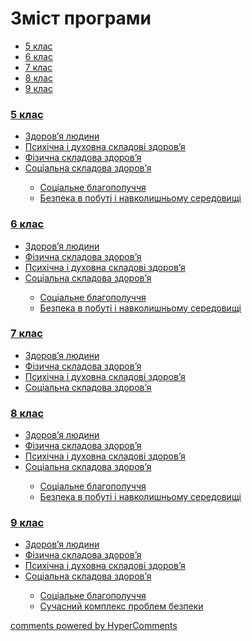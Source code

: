 <div id="hypercomments_widget" class="js-hypercomments-widget invisible"></div>

# Зміст програми

<div>
  <!-- Nav tabs -->
  <ul class="nav nav-tabs" role="tablist">
    <li role="presentation" class="active"><a href="#home" aria-controls="home" role="tab" data-toggle="tab">5 клас</a></li>
    <li role="presentation"><a href="#menu1" aria-controls="menu1" role="tab" data-toggle="tab">6 клас</a></li>
    <li role="presentation"><a href="#menu2" aria-controls="menu2" role="tab" data-toggle="tab">7 клас</a></li>
    <li role="presentation"><a href="#menu3" aria-controls="menu3" role="tab" data-toggle="tab">8 клас</a></li>
    <li role="presentation"><a href="#menu4" aria-controls="menu4" role="tab" data-toggle="tab">9 клас</a></li>
  </ul>
  <!-- Tab panes -->
  <div class="tab-content">
    <div role="tabpanel" class="tab-pane active" id="home"><h3><a href="https://healthmon59.ed-era.com/1/5_klas.html">5 клас</a></h3>
<ul type="disc">
<li><a href="https://healthmon59.ed-era.com/1/zdorovya_ludiny.html">Здоров’я людини</a></li>
<li><a href="https://healthmon59.ed-era.com/1/psykhychna_ta_dukhovna_skladovy_zdorovya.html">Психічна і духовна складові здоров’я</a></li>
<li><a href="https://healthmon59.ed-era.com/1/fizichna_skladova_zdorovya.html">Фізична складова здоров’я</a></li>
<li><a href="https://healthmon59.ed-era.com/1/socialna_skladova_zdorovya.html">Соціальна складова здоров’я</a></li>
<ul type="circle">
<li><a href="https://healthmon59.ed-era.com/1/soc_blagopoluchhya.html">Соціальне благополуччя</a></li>
<li><a href="https://healthmon59.ed-era.com/1/bezpeka_v_pobuty_ta_navk_seredovyschy.html">Безпека в побуті і навколишньому середовищі</a></li>
</ul>
</ul>
</div>
<div role="tabpanel" class="tab-pane" id="menu1"><h3><a href="https://healthmon59.ed-era.com/2/6_klas.html">6 клас</a></h3>
<ul type="disc">
<li><a href="https://healthmon59.ed-era.com/2/zdorovya_ludiny.html">Здоров’я людини</a></li>
<li><a href="https://healthmon59.ed-era.com/2/fizichna_skladova_zdorovya.html">Фізична складова здоров’я</a></li>
<li><a href="https://healthmon59.ed-era.com/2/psykhychna_ta_dukhovna_skladovy_zdorovya.html">Психічна і духовна складові здоров’я</a></li>
<li><a href="https://healthmon59.ed-era.com/2/socialna_skladova_zdorovya.html">Соціальна складова здоров’я</a></li>
<ul type="circle">
<li><a href="https://healthmon59.ed-era.com/2/soc_blagopoluchhya.html">Соціальне благополуччя</a></li>
<li><a href="https://healthmon59.ed-era.com/2/bezpeka_v_pobuty_ta_navk_seredovyschy.html">Безпека в побуті і навколишньому середовищі</a></li>
</ul>
</ul>
</div>
<div role="tabpanel" class="tab-pane" id="menu2"><h3><a href="https://healthmon59.ed-era.com/3/7_klas.html">7 клас</a></h3>
<ul type="disc">
<li><a href="https://healthmon59.ed-era.com/3/zdorovya_ludiny.html">Здоров’я людини</a></li>
<li><a href="https://healthmon59.ed-era.com/3/fizichna_skladova_zdorovya.html">Фізична складова здоров’я</a></li>
<li><a href="https://healthmon59.ed-era.com/3/psykhychna_ta_dukhovna_skladovy_zdorovya.html">Психічна і духовна складові здоров’я</a></li>
<li><a href="https://healthmon59.ed-era.com/3/socialna_skladova_zdorovya.html">Соціальна складова здоров’я</a></li>
</ul>
</div>
<div role="tabpanel" class="tab-pane" id="menu3"><h3><a href="https://healthmon59.ed-era.com/4/8_klas.html">8 клас</a></h3>
<ul type="disc">
<li><a href="https://healthmon59.ed-era.com/4/zdorovya_ludiny.html">Здоров’я людини</a></li>
<li><a href="https://healthmon59.ed-era.com/4/fizichna_skladova_zdorovya.html">Фізична складова здоров’я</a></li>
<li><a href="https://healthmon59.ed-era.com/4/psykhychna_ta_dukhovna_skladovy_zdorovya.html">Психічна і духовна складові здоров’я</a></li>
<li><a href="https://healthmon59.ed-era.com/4/socialna_skladova_zdorovya.html">Соціальна складова здоров’я</a></li>
<ul type="circle">
<li><a href="https://healthmon59.ed-era.com/4/soc_blagopoluchhya.html">Соціальне благополуччя</a></li>
<li><a href="https://healthmon59.ed-era.com/4/bezpeka_v_pobuty_ta_navk_seredovyschy.html">Безпека в побуті і навколишньому середовищі</a></li>
</ul>
</ul>
</div>
<div role="tabpanel" class="tab-pane" id="menu4"><h3><a href="https://healthmon59.ed-era.com/5/9_klas.html">9 клас</a></h3>
<ul type="disc">
<li><a href="https://healthmon59.ed-era.com/5/zdorovya_ludiny.html">Здоров’я людини</a></li>
<li><a href="https://healthmon59.ed-era.com/5/fizichna_skladova_zdorovya.html">Фізична складова здоров’я</a></li>
<li><a href="https://healthmon59.ed-era.com/5/psykhychna_ta_dukhovna_skladovy_zdorovya.html">Психічна і духовна складові здоров’я</a></li>
<li><a href="https://healthmon59.ed-era.com/5/socialna_skladova_zdorovya.html">Соціальна складова здоров’я</a></li>
<ul type="circle">
<li><a href="https://healthmon59.ed-era.com/5/soc_blagopoluchhya.html">Соціальне благополуччя</a></li>
<li><a href="https://healthmon59.ed-era.com/5/bezpeka_v_pobuty_ta_navk_seredovyschy.html">Сучасний комплекс проблем безпеки</a></li>
</ul>
</ul>
</div>
</div>
</div>


<div class="js-hypercomments-container">
<a href="http://hypercomments.com" class="hc-link" title="comments widget">comments powered by HyperComments</a>
</div>